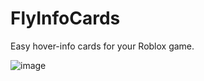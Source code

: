 # FlyInfoCards
Easy hover-info cards for your Roblox game.

![image](https://github.com/user-attachments/assets/c143c051-a212-456c-8283-39ba61bb1894)

